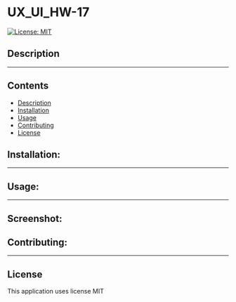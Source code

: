 # UX_UI_HW-17
[![License: MIT](https://img.shields.io/badge/License-MIT-yellow.svg)](https://opensource.org/licenses/MIT)

## Description


---
## Contents
- [Description](#description)
- [Installation](#installation)
- [Usage](#usage)
- [Contributing](#contributing)
- [License](#license)




## Installation:

---

## Usage:


---

## Screenshot:



## Contributing:



---


 ## License
This application uses license MIT